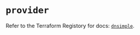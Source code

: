 # `provider`

Refer to the Terraform Registory for docs: [`dnsimple`](https://www.terraform.io/docs/providers/dnsimple).
